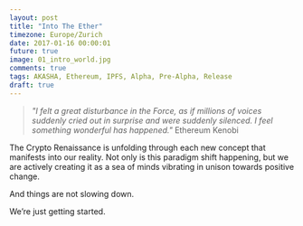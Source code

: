 ```yaml
---
layout: post
title: "Into The Ether"
timezone: Europe/Zurich
date: 2017-01-16 00:00:01
future: true
image: 01_intro_world.jpg
comments: true
tags: AKASHA, Ethereum, IPFS, Alpha, Pre-Alpha, Release
draft: true
---
```


> *"I felt a great disturbance in the Force, as if millions of voices suddenly cried out in surprise and were suddenly silenced. I feel something wonderful has happened."* Ethereum Kenobi 

The Crypto Renaissance is unfolding through each new concept that manifests into our reality. Not only is this paradigm shift happening, but we are actively creating it as a sea of minds vibrating in unison towards positive change.

And things are not slowing down. 

We’re just getting started.
